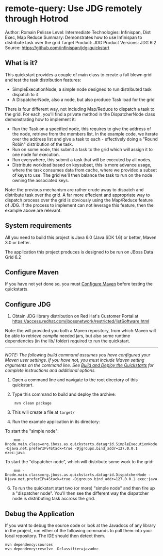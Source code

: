 remote-query: Use JDG remotely through Hotrod
================================================
Author: Romain Pelisse
Level: Intermediate
Technologies: Infinispan, Dist Exec, Map Reduce
Summary: Demonstrates how to use Infinispan to distribute task over the grid
Target Product: JDG
Product Versions: JDG 6.2
Source: <https://github.com/infinispan/jdg-quickstart>

What is it?
-----------

This quickstart provides a couple of main class to create a full blown grid and test the task distribution features:

* SimpleExecutionNode, a simple node designed to run distributed task dispatch to it
* A DispatcherNode, also a node, but also produce Task load for the grid

There is four different way, not including Map/Reduce to dispatch a task to the grid. For each, you'll find a private method in the DispatcherNode class demonstrating how to implement it:

* Run the Task on a specified node, this requires to give the address of the node, retrieve from the members list. In the example code, we iterate over the address list and give a task to each - effectively doing a "Round Robin" distribution of the task.
* Run on some node, this submit a task to the grid which will assign it to one node for execution.
* Run everywhere, this submit a task that will be executed by all nodes.
* Distribute workload based on keysubset, this is more advance usage, where the task consumes data from cache, where we provided a subset of keys to use. The grid we'll then balance the task to run on the node owning the associated keys.

Note: the previous mechanism are rather crude away to dispatch and distribute task over the grid. A far more effecient and appropriate way to dispatch process over the grid is obviously using the Map/Reduce feature of JDG. If the process to implement can not leverage this feature, then the example above are relevant.

System requirements
-------------------

All you need to build this project is Java 6.0 (Java SDK 1.6) or better, Maven 3.0 or better.

The application this project produces is designed to be run on JBoss Data Grid 6.2

Configure Maven
---------------

If you have not yet done so, you must [Configure Maven](../../README.md#configure-maven) before testing the quickstarts.

Configure JDG
-------------

1. Obtain JDG library distribution on Red Hat's Customer Portal at https://access.redhat.com/jbossnetwork/restricted/listSoftware.html

Note: the will provided you both a Maven repository, from which Maven will be able to retrieve *compile* needed jars, but also some runtime dependencies (in the lib/ folder) required to run the quickstart.

----------------------------

_NOTE: The following build command assumes you have configured your Maven user settings. If you have not, you must include Maven setting arguments on the command line. See [Build and Deploy the Quickstarts](../../README.md#build-and-deploy-the-quickstarts) for complete instructions and additional options._

1. Open a command line and navigate to the root directory of this quickstart.
2. Type this command to build and deploy the archive:

        mvn clean package

4. This will create a file at `target/`

5. Run the example application in its directory:

To start the "simple node":

        mvn -Dnode.main.class=org.jboss.as.quickstarts.datagrid.SimpleExecutionNode -Djava.net.preferIPv4Stack=true -Djgroups.bind_addr=127.0.0.1 exec:java

To start the "dispatcher node", which will distribute some work to the grid:

        mvn -Dnode.main.class=org.jboss.as.quickstarts.datagrid.DispatcherNode -Djava.net.preferIPv4Stack=true -Djgroups.bind_addr=127.0.0.1 exec:java

6. To run the quickstart start two (or more) "simple node" and then fire up a "dispatcher node". You'll then see the different way the dispatcher node is distributing task accross the grid.

Debug the Application
---------------------

If you want to debug the source code or look at the Javadocs of any library in the project, run either of the following commands to pull them into your local repository. The IDE should then detect them.

    mvn dependency:sources
    mvn dependency:resolve -Dclassifier=javadoc

